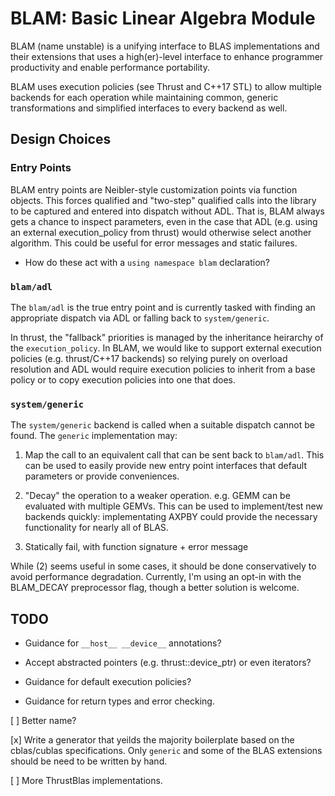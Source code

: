 BLAM: Basic Linear Algebra Module
=================================

BLAM (name unstable) is a unifying interface to BLAS implementations and their extensions that uses a high(er)-level interface to enhance programmer productivity and enable performance portability.

BLAM uses execution policies (see Thrust and C++17 STL) to allow multiple backends for each operation while maintaining common, generic transformations and simplified interfaces to every backend as well.


Design Choices
--------------

### Entry Points

BLAM entry points are Neibler-style customization points via function objects. This forces qualified and "two-step" qualified calls into the library to be captured and entered into dispatch without ADL. That is, BLAM always gets a chance to inspect parameters, even in the case that ADL (e.g. using an external execution_policy from thrust) would otherwise select another algorithm. This could be useful for error messages and static failures.

* How do these act with a `using namespace blam` declaration?

### `blam/adl`

The `blam/adl` is the true entry point and is currently tasked with finding an appropriate dispatch via ADL or falling back to `system/generic`.

In thrust, the "fallback" priorities is managed by the inheritance heirarchy of the `execution_policy`. In BLAM, we would like to support external execution policies (e.g. thrust/C++17 backends) so relying purely on overload resolution and ADL would require execution policies to inherit from a base policy or to copy execution policies into one that does.

### `system/generic`

The `system/generic` backend is called when a suitable dispatch cannot be found. The `generic` implementation may:

1. Map the call to an equivalent call that can be sent back to `blam/adl`. This can be used to easily provide new entry point interfaces that default parameters or provide conveniences.

2. "Decay" the operation to a weaker operation. e.g. GEMM can be evaluated with multiple GEMVs. This can be used to implement/test new backends quickly: implementating AXPBY could provide the necessary functionality for nearly all of BLAS.

3. Statically fail, with function signature + error message

While (2) seems useful in some cases, it should be done conservatively to avoid performance degradation. Currently, I'm using an opt-in with the BLAM_DECAY preprocessor flag, though a better solution is welcome.


TODO
----

* Guidance for `__host__ __device__` annotations?

* Accept abstracted pointers (e.g. thrust::device_ptr) or even iterators?

* Guidance for default execution policies?

* Guidance for return types and error checking.

[ ] Better name?

[x] Write a generator that yeilds the majority boilerplate based on the cblas/cublas specifications. Only `generic` and some of the BLAS extensions should be need to be written by hand.

[ ] More ThrustBlas implementations.
